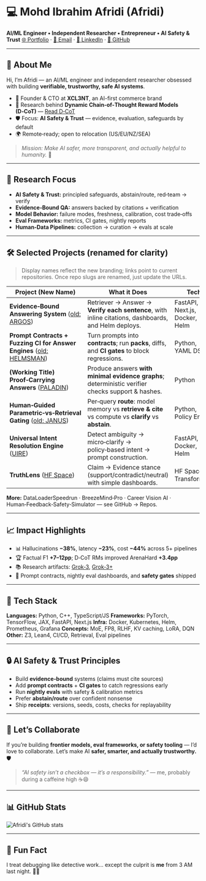 # 💻 Mohd Ibrahim Afridi (Afridi)

**AI/ML Engineer • Independent Researcher • Entrepreneur • AI Safety & Trust**
[🌐 Portfolio](https://mohdibrahimai.github.io/portfolio-/) · [📧 Email](mailto:mohdibrahimafridi.ai@gmail.com) · [💼 LinkedIn](https://www.linkedin.com/in/mohd-ibrahim-afridi-381b12381) · [🐙 GitHub](https://github.com/mohdibrahimai)

---

## 🚀 About Me

Hi, I’m Afridi — an AI/ML engineer and independent researcher obsessed with building **verifiable, trustworthy, safe AI systems**.

* 🧠 Founder & CTO at **XCL3NT**, an AI-first commerce brand
* 🧪 Research behind **Dynamic Chain‑of‑Thought Reward Models (D‑CoT)** — [Read D‑CoT](https://zenodo.org/records/16554886)
* 🛡️ Focus: **AI Safety & Trust** — evidence, evaluation, safeguards by default
* 🌍 Remote‑ready; open to relocation (US/EU/NZ/SEA)

> *Mission: Make AI safer, more transparent, and actually helpful to humanity.* 🌱

---

## 🧪 Research Focus

* **AI Safety & Trust:** principled safeguards, abstain/route, red‑team → verify
* **Evidence‑Bound QA:** answers backed by citations + verification
* **Model Behavior:** failure modes, freshness, calibration, cost trade‑offs
* **Eval Frameworks:** metrics, CI gates, nightly reports
* **Human‑Data Pipelines:** collection → curation → evals at scale

---

## 🛠️ Selected Projects (renamed for clarity)

> Display names reflect the new branding; links point to current repositories. Once repo slugs are renamed, just update the URLs.

| Project (New Name)                                                                                                | What it Does                                                                                        | Tech                           |
| ----------------------------------------------------------------------------------------------------------------- | --------------------------------------------------------------------------------------------------- | ------------------------------ |
| **Evidence‑Bound Answering System** ([old: ARGOS](https://github.com/mohdibrahimai/ARGOS))                        | Retriever → Answer → **Verify each sentence**, with inline citations, dashboards, and Helm deploys. | FastAPI, Next.js, Docker, Helm |
| **Prompt Contracts + Fuzzing CI for Answer Engines** ([old: HELMSMAN](https://github.com/mohdibrahimai/HELMSMAN)) | Turn prompts into **contracts**; run **packs**, diffs, and **CI gates** to block regressions.       | Python, YAML DSL               |
| **(Working Title) Proof‑Carrying Answers** ([PALADIN](https://github.com/mohdibrahimai/PALADIN))                  | Produce answers **with minimal evidence graphs**; deterministic verifier checks support & hashes.   | Python                         |
| **Human‑Guided Parametric‑vs‑Retrieval Gating** ([old: JANUS](https://github.com/mohdibrahimai/JANUS))            | Per‑query **route**: model memory vs **retrieve & cite** vs compute vs **clarify** vs **abstain**.  | Python, Policy Engine          |
| **Universal Intent Resolution Engine** ([UIRE](https://github.com/mohdibrahimai/UIRE))                            | Detect ambiguity → micro‑clarify → policy‑based intent → prompt construction.                       | FastAPI, Docker, Helm          |
| **TruthLens** ([HF Space](https://huggingface.co/spaces/afridi/TruthLens))                                        | Claim → Evidence stance (support/contradict/neutral) with simple dashboards.                        | HF Spaces, Transformers        |

**More:** DataLoaderSpeedrun · BreezeMind‑Pro · Career Vision AI · Human‑Feedback‑Safety‑Simulator — see GitHub → Repos.

---

## 📈 Impact Highlights

* 📊 Hallucinations **−38%**, latency **−23%**, cost **−44%** across 5+ pipelines
* 🏆 Factual F1 **+7–12pp**; D‑CoT RMs improved ArenaHard **+3.4pp**
* 📚 Research artifacts: [Grok‑3](https://zenodo.org/records/15227014), [Grok‑3+](https://zenodo.org/records/15341810)
* 🔧 Prompt contracts, nightly eval dashboards, and **safety gates** shipped

---

## 🧠 Tech Stack

**Languages:** Python, C++, TypeScript/JS
**Frameworks:** PyTorch, TensorFlow, JAX, FastAPI, Next.js
**Infra:** Docker, Kubernetes, Helm, Prometheus, Grafana
**Concepts:** MoE, FP8, RLHF, KV caching, LoRA, DQN
**Other:** Z3, Lean4, CI/CD, Retrieval, Eval pipelines

---

## 🔒 AI Safety & Trust Principles

* Build **evidence‑bound** systems (claims must cite sources)
* Add **prompt contracts** + **CI gates** to catch regressions early
* Run **nightly evals** with safety & calibration metrics
* Prefer **abstain/route** over confident nonsense
* Ship **receipts**: versions, seeds, costs, checks for replayability

---

## 💌 Let’s Collaborate

If you’re building **frontier models, eval frameworks, or safety tooling** — I’d love to collaborate. Let’s make AI **safer, smarter, and actually trustworthy.** 🛡️

> *“AI safety isn’t a checkbox — it’s a responsibility.”* — me, probably during a caffeine high ☕😄

---

## 📊 GitHub Stats

![Afridi's GitHub stats](https://github-readme-stats.vercel.app/api?username=mohdibrahimai\&show_icons=true\&theme=radical)

---

## 🧩 Fun Fact

I treat debugging like detective work… except the culprit is **me** from 3 AM last night. 🕵️‍♂️
